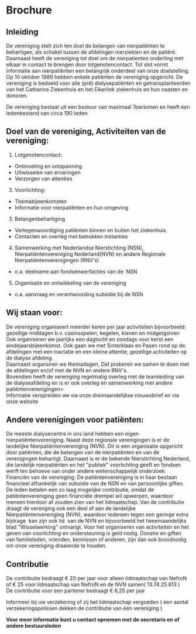 Brochure
========

## Inleiding

De vereniging stelt zich ten doel de belangen van nierpatiënten te behartigen, als schakel tussen de afdelingen nierziekten en de patiënt. Daarnaast heeft de vereniging tot doel om de nierpatienten onderling met elkaar in contact te brengen door lotgenotencontact. Tot slot vormt informatie aan nierpatiënten een belangrijk onderdeel van onze doelstelling.  
Op 10 oktober 1989 hebben enkele patiënten de vereniging opgericht. De vereniging is bedoeld voor alle (pré) dialysepatiënten en getransplanteerden van het Catharina Ziekenhuis en het Elkerliek ziekenhuis en hun naasten en donoren.

De vereniging bestaat uit een bestuur van maximaal 7personen en heeft een ledenbestand van circa 190 leden.

## Doel van de vereniging, Activiteiten van de vereniging:

1) Lotgenotencontact:
- Ontmoeting en ontspanning
- Uitwisselen van ervaringen
- Verzorgen van attenties

2) Voorlichting:
- Themabijeenkomsten
- Informatie voor nierpatiënten en hun omgeving

3) Belangenbehartiging
- Vertegenwoordiging patiënten binnen en buiten het ziekenhuis
- Contacten en overleg met betrokken instanties

4) Samenwerking met Nederlandse Nierstichting (NSN), Nierpatiëntenvereniging Nederland(NVN) en andere Regionale Nierpatiëntenverenigingen (RNV's)
- o.a. deelname aan fondsenwerfacties van de  NSN

5) Organisatie en ontwikkeling van de vereniging  
- o.a. aanvraag en verantwoording subsidie bij de NSN

## Wij staan voor:

De vereniging organiseert meerder keren per jaar activiteiten bijvoorbeeld: gezellige middagen b.v. casinospelen, kegelen, kienen en midgetgolven Ook organiseren we jaarlijks een dagtocht en zondags voor kerst een eindejaarsbijeenkomst. Ook gaan we met Sinterklaas en Pasen rond op de afdelingen met een tractatie en een kleine attentie, gezellige activiteiten op de dialyse afdeling.   
Daarnaast organsiren we themadagen. Dat proberen we samen te doen met de afdelingen en/of met de NVN en andere RNV's.  
Bovendien heeft de vereniging regelmatig overleg met de teamleiding van de dialyseafdeling en is er ook overleg en samenwerking met andere patiëntenverenigingen>  
Informatie verspreiden we via onze dreimaandelijkse nieuwsbrief en via onze website

## Andere verenigingen voor patiënten:

De meeste dialysecentra in ons land hebben een eigen nierpatiëntenvereniging. Naast deze regionale verenigingen is er de landelijke Nierpatiëntenvereniging (NVN). Dit is een organisatie opgericht door patiënten, die de belangen van de nierpatiënten en van de verenigingen behartigt. Daarnaast is er de bekende Nierstichting Nederland, die landelijk nierpatiënten en het "publiek" voorlichting geeft en fondsen werft ten behoeve van onder andere wetenschappelijk onderzoek. Financiën van de vereniging: De patiëntenvereniging is in haar bestaan financieel afhankelijk van subsidie van de NSN en van persoonlijke giften. De leden betalen een zo laag mogelijke contributie, omdat de patiëntenvereniging geen financiële drempel wil opwerpen, waardoor mensen hierdoor af zouden zien van het lidmaatschap. Van de contributie draagt de verenging ook een deel af aan de landelijke Nierpatiëntenvereniging (NVN), waardoor iedereen tegen een geringe extra bijdrage  kan zijn ook lid  van de NVN en bijvoorbeeld het tweemaandelijks blad "Wisselwerking" ontvangt. Voor het organiseren van activiteiten en het geven van voorlichting en ondersteuning is geld nodig. Donatie en giften van familieleden, vrienden, kennissen of anderen, zijn dan ook broodnodig om onze vereniging draaiende te houden.

## Contributie

De contributie bedraagt € 20 per jaar voor alleen lidmaatschap van NefroN of € 25 voor lidmaatschap van NefroN en de NVN samen( 13.74.25.813 )  
De contributie voor een partener bedraagt € 6,25 per jaar

Informeer bij uw verzekering of zij het lidmaatschap vergoeden ( een aantal verzekeringspolissen dekken de contributie van één vereniging )

**Voor meer informatie kunt u contact opnemen met de secretaris en of andere bestuursleden**
